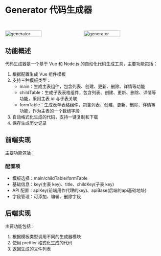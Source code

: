 # Generator 代码生成器

<div style="display: flex; justify-content: space-between;padding-top: 30px;">
    <img src="/screenshot/generator1.png" alt="generator" style="width:calc(50% - 5px);" />
    <img src="/screenshot/generator2.png" alt="generator" style="width:calc(50% - 5px);" />
</div>

## 功能概述

代码生成器是一个基于 Vue 和 Node.js 的自动化代码生成工具，主要功能包括：

1. 根据配置生成 Vue 组件模板
2. 支持三种模板类型：
   - main：生成主表组件，包含列表、创建、更新、删除、详情等功能
   - childTable：生成子表表格组件，包含列表、创建、更新、删除、详情等功能，采用主表 id 与子表关联
   - formTable：生成表单表格组件，包含列表、创建、更新、删除、详情等功能，作为主表的一个数组字段
3. 自动格式化生成的代码，支持一键复制和下载
4. 保存生成历史记录

## 前端实现

主要功能包括：

### 配置项

- 模板选择：main/childTable/formTable
- 基础信息：key(主表 key)、title、childKey(子表 key)
- API 配置：apiKey(前端用作代理的key)、apiBase(后端的api基础地址)
- 字段管理：可添加、编辑、删除字段

## 后端实现

主要功能包括：

1. 根据模板类型调用不同的生成器模块
2. 使用 prettier 格式化生成的代码
3. 返回生成的文件列表
